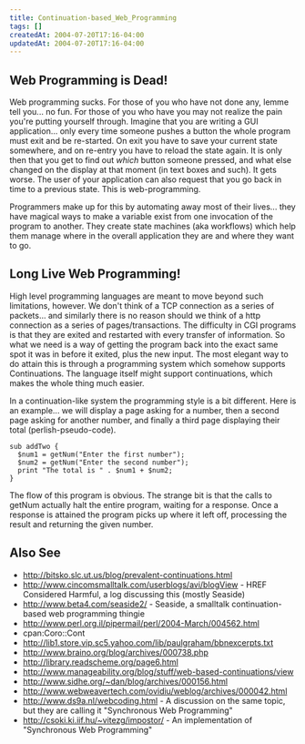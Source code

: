 ```yaml
---
title: Continuation-based_Web_Programming
tags: []
createdAt: 2004-07-20T17:16-04:00
updatedAt: 2004-07-20T17:16-04:00
---
```


## Web Programming is Dead!
Web programming sucks. For those of you who have not done any, lemme tell you... no fun. For those of you who have you may not realize the pain you're putting yourself through. Imagine that you are writing a GUI application... only every time someone pushes a button the whole program must exit and be re-started. On exit you have to save your current state somewhere, and on re-entry you have to reload the state again. It is only then that you get to find out _which_ button someone pressed, and what else changed on the display at that moment (in text boxes and such). It gets worse. The user of your application can also request that you go back in time to a previous state. This is web-programming.

Programmers make up for this by automating away most of their lives... they have magical ways to make a variable exist from one invocation of the program to another. They create state machines (aka workflows) which help them manage where in the overall application they are and where they want to go.

## Long Live Web Programming!
High level programming languages are meant to move beyond such limitations, however. We don't think of a TCP connection as a series of packets... and similarly there is no reason should we think of a http connection as a series of pages/transactions. The difficulty in CGI programs is that they are exited and restarted with every transfer of information. So what we need is a way of getting the program back into the exact same spot it was in before it exited, plus the new input. The most elegant way to do attain this is through a programming system which somehow supports Continuations. The language itself might support continuations, which makes the whole thing much easier.

In a continuation-like system the programming style is a bit different. Here is an example... we will display a page asking for a number, then a second page asking for another number, and finally a third page displaying their total (perlish-pseudo-code).

```
sub addTwo {
  $num1 = getNum("Enter the first number");
  $num2 = getNum("Enter the second number");
  print "The total is " . $num1 + $num2;
}
```

The flow of this program is obvious. The strange bit is that the calls to getNum actually halt the entire program, waiting for a response. Once a response is attained the program picks up where it left off, processing the result and returning the given number.

## Also See
* http://bitsko.slc.ut.us/blog/prevalent-continuations.html
* http://www.cincomsmalltalk.com/userblogs/avi/blogView - HREF Considered Harmful, a log discussing this (mostly Seaside)
* http://www.beta4.com/seaside2/ - Seaside, a smalltalk continuation-based web programming thingie
* http://www.perl.org.il/pipermail/perl/2004-March/004562.html
* cpan:Coro::Cont
* http://lib1.store.vip.sc5.yahoo.com/lib/paulgraham/bbnexcerpts.txt
* http://www.braino.org/blog/archives/000738.php
* http://library.readscheme.org/page6.html
* http://www.manageability.org/blog/stuff/web-based-continuations/view
* http://www.sidhe.org/~dan/blog/archives/000156.html
* http://www.webweavertech.com/ovidiu/weblog/archives/000042.html
* http://www.ds9a.nl/webcoding.html - A discussion on the same topic, but they are calling it "Synchronous Web Programming"
* http://csoki.ki.iif.hu/~vitezg/impostor/ - An implementation of "Synchronous Web Programming"

